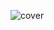 ![cover](https://user-images.githubusercontent.com/29623199/102810356-dec3f500-43c3-11eb-9799-c7948d35fef7.PNG)
